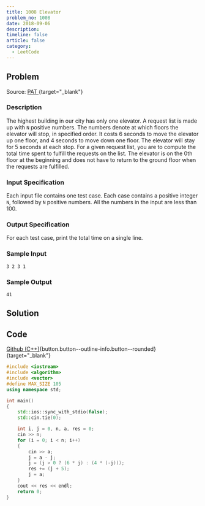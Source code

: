 ```yaml
---
title: 1008 Elevator
problem_no: 1008
date: 2018-09-06
description: 
timeline: false
article: false
category:
  - LeetCode
---
```


<!--more-->

## Problem

Source: [PAT ](https://pintia.cn/problem-sets/994805342720868352/exam/problems/994805511923286016){target="_blank"}


### Description

The highest building in our city has only one elevator. A request list is made up with `N` positive numbers. The numbers denote at which floors the elevator will stop, in specified order. It costs 6 seconds to move the elevator up one floor, and 4 seconds to move down one floor. The elevator will stay for 5 seconds at each stop.
For a given request list, you are to compute the total time spent to fulfill the requests on the list. The elevator is on the 0th floor at the beginning and does not have to return to the ground floor when the requests are fulfilled.

### Input Specification

Each input file contains one test case. Each case contains a positive integer `N`, followed by `N` positive numbers. All the numbers in the input are less than 100.

### Output Specification

For each test case, print the total time on a single line.

### Sample Input

```text
3 2 3 1
```

### Sample Output

```text
41
```

## Solution

## Code

[Github (C++)](https://github.com/Alomerry/algorithm/blob/master/pat/a/){button.button--outline-info.button--rounded}{target="_blank"}


```cpp
#include <iostream>
#include <algorithm>
#include <vector>
#define MAX_SIZE 105
using namespace std;

int main()
{
    std::ios::sync_with_stdio(false);
    std::cin.tie(0);

    int i, j = 0, n, a, res = 0;
    cin >> n;
    for (i = 0; i < n; i++)
    {
        cin >> a;
        j = a - j;
        j = (j > 0 ? (6 * j) : (4 * (-j)));
        res += (j + 5);
        j = a;
    }
    cout << res << endl;
    return 0;
}
```
